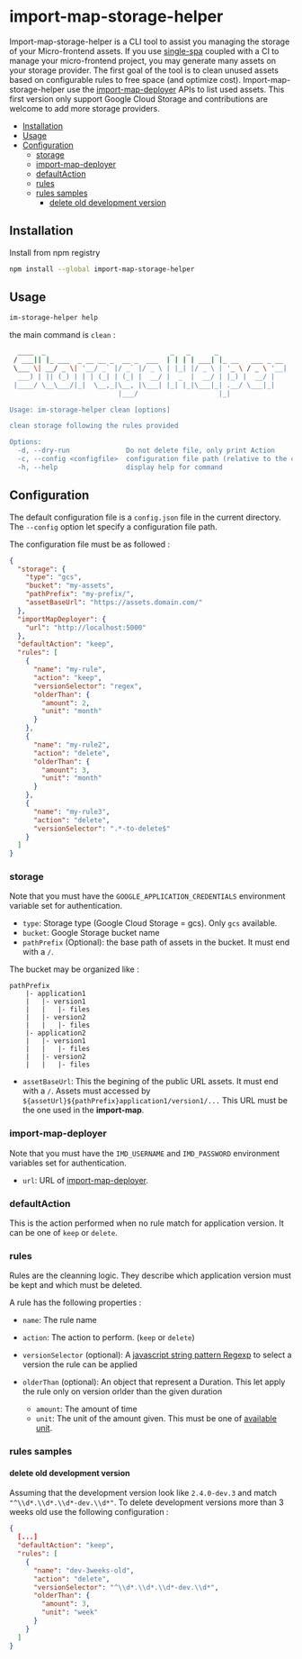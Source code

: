 # import-map-storage-helper <!-- omit in toc -->

Import-map-storage-helper is a CLI tool to assist you managing the storage of your Micro-frontend assets.
If you use [single-spa](https://single-spa.js.org/) coupled with a CI to manage your micro-frontend project, you may generate many assets on your storage provider.
The first goal of the tool is to clean unused assets based on configurable rules to free space (and optimize cost).
Import-map-storage-helper use the [import-map-deployer](https://github.com/single-spa/import-map-deployer) APIs to list used assets. This first version only support Google Cloud Storage and contributions are welcome to add more storage providers.

- [Installation](#installation)
- [Usage](#usage)
- [Configuration](#configuration)
  - [storage](#storage)
  - [import-map-deployer](#import-map-deployer)
  - [defaultAction](#defaultaction)
  - [rules](#rules)
  - [rules samples](#rules-samples)
    - [delete old development version](#delete-old-development-version)

## Installation

Install from npm registry

```sh
npm install --global import-map-storage-helper
```

## Usage

```sh
im-storage-helper help
```

the main command is `clean` :

```sh
  ____  _                               _   _      _
 / ___|| |_ ___  _ __ __ _  __ _  ___  | | | | ___| |_ __   ___ _ __
 \___ \| __/ _ \| '__/ _` |/ _` |/ _ \ | |_| |/ _ \ | '_ \ / _ \ '__|
  ___) | || (_) | | | (_| | (_| |  __/ |  _  |  __/ | |_) |  __/ |
 |____/ \__\___/|_|  \__,_|\__, |\___| |_| |_|\___|_| .__/ \___|_|
                           |___/                    |_|

Usage: im-storage-helper clean [options]

clean storage following the rules provided

Options:
  -d, --dry-run              Do not delete file, only print Action
  -c, --config <configfile>  configuration file path (relative to the current directory)
  -h, --help                 display help for command
```

## Configuration

The default configuration file is a `config.json` file in the current directory.
The `--config` option let specify a configuration file path.

The configuration file must be as followed :

```json
{
  "storage": {
    "type": "gcs",
    "bucket": "my-assets",
    "pathPrefix": "my-prefix/",
    "assetBaseUrl": "https://assets.domain.com/"
  },
  "importMapDeployer": {
    "url": "http://localhost:5000"
  },
  "defaultAction": "keep",
  "rules": [
    {
      "name": "my-rule",
      "action": "keep",
      "versionSelector": "regex",
      "olderThan": {
        "amount": 2,
        "unit": "month"
      }
    },
    {
      "name": "my-rule2",
      "action": "delete",
      "olderThan": {
        "amount": 3,
        "unit": "month"
      }
    },
    {
      "name": "my-rule3",
      "action": "delete",
      "versionSelector": ".*-to-delete$"
    }
  ]
}
```

### storage

Note that you must have the `GOOGLE_APPLICATION_CREDENTIALS` environment variable set for authentication.

- `type`: Storage type (Google Cloud Storage = gcs). Only `gcs` available.
- `bucket`: Google Storage bucket name
- `pathPrefix` (Optional): the base path of assets in the bucket. It must end with a `/`.

The bucket may be organized like :

```
pathPrefix
    |- application1
    |   |- version1
    |   |   |- files
    |   |- version2
    |   |   |- files
    |- application2
    |   |- version1
    |   |   |- files
    |   |- version2
    |   |   |- files
```

- `assetBaseUrl`: This the begining of the public URL assets. It must end with a `/`.
  Assets must accessed by `${assetUrl}${pathPrefix}application1/version1/...`
  This URL must be the one used in the **import-map**.

### import-map-deployer

Note that you must have the `IMD_USERNAME` and `IMD_PASSWORD` environment variables set for authentication.

- `url`: URL of [import-map-deployer](https://github.com/single-spa/import-map-deployer).

### defaultAction

This is the action performed when no rule match for application version. It can be one of `keep` or `delete`.

### rules

Rules are the cleanning logic. They describe which application version must be kept and which must be deleted.

A rule has the following properties :

- `name`: The rule name
- `action`: The action to perform. (`keep` or `delete`)
- `versionSelector` (optional): A [javascript string pattern Regexp](https://developer.mozilla.org/en-US/docs/Web/JavaScript/Reference/Global_Objects/RegExp) to select a version the rule can be applied

- `olderThan` (optional): An object that represent a Duration. This let apply the rule only on version orlder than the given duration
  - `amount`: The amount of time
  - `unit`: The unit of the amount given. This must be one of [available unit](https://day.js.org/docs/en/manipulate/add#list-of-all-available-units).

### rules samples

#### delete old development version

Assuming that the development version look like `2.4.0-dev.3` and match `"^\\d*.\\d*.\\d*-dev.\\d*"`.
To delete development versions more than 3 weeks old use the following configuration :

```json
{
  [...]
  "defaultAction": "keep",
  "rules": [
    {
      "name": "dev-3weeks-old",
      "action": "delete",
      "versionSelector": "^\\d*.\\d*.\\d*-dev.\\d*",
      "olderThan": {
        "amount": 3,
        "unit": "week"
      }
    }
  ]
}
```
